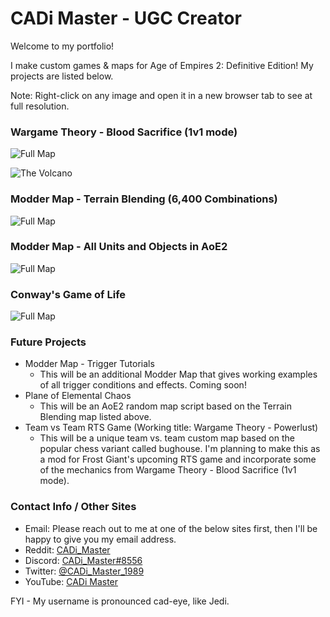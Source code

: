 # CADi Master - UGC Creator

Welcome to my portfolio!

I make custom games & maps for Age of Empires 2: Definitive Edition! My projects are listed below.

Note: Right-click on any image and open it in a new browser tab to see at full resolution.


### Wargame Theory - Blood Sacrifice (1v1 mode)

![Full Map](https://cdn.discordapp.com/attachments/978338836662878218/978339019731636264/Full_Map_v099.png)

![The Volcano](https://cdn.discordapp.com/attachments/978338836662878218/978342084773806109/The_Volcano.jpg)


### Modder Map - Terrain Blending (6,400 Combinations)

![Full Map](https://cdn.discordapp.com/attachments/978338836662878218/978339019731636264/Full_Map_v099.png)


### Modder Map - All Units and Objects in AoE2

![Full Map](https://cdn.discordapp.com/attachments/978338836662878218/978339019731636264/Full_Map_v099.png)


### Conway's Game of Life

![Full Map](https://cdn.discordapp.com/attachments/978338836662878218/978339019731636264/Full_Map_v099.png)

### Future Projects

- Modder Map - Trigger Tutorials
  - This will be an additional Modder Map that gives working examples of all trigger conditions and effects. Coming soon!
- Plane of Elemental Chaos
  - This will be an AoE2 random map script based on the Terrain Blending map listed above.
- Team vs Team RTS Game (Working title: Wargame Theory - Powerlust)
  - This will be a unique team vs. team custom map based on the popular chess variant called bughouse. I'm planning to make this as a mod for Frost Giant's upcoming RTS game and incorporate some of the mechanics from Wargame Theory - Blood Sacrifice (1v1 mode).


### Contact Info / Other Sites

- Email: Please reach out to me at one of the below sites first, then I'll be happy to give you my email address.
- Reddit: [CADi_Master](https://www.reddit.com/user/CADi_Master)
- Discord: [CADi_Master#8556](https://discordapp.com/users/CADi_Master#8556)
- Twitter: [@CADi_Master_1989](https://twitter.com/CADi_Master_89)
- YouTube: [CADi Master](https://www.youtube.com/channel/UCxDTqlOj0VGl_QzBw34EtQg)

FYI - My username is pronounced cad-eye, like Jedi.

